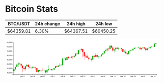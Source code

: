 # Bitcoin Stats

BTC/USDT|24h change|24h high|24h low|
|---|---|---|---|
|$64359.81|6.30%|$64367.51|$60450.25|

<img src="./chart.svg">
